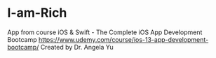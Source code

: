 # I-am-Rich
App from course iOS & Swift - The Complete iOS App Development Bootcamp https://www.udemy.com/course/ios-13-app-development-bootcamp/ Created by Dr. Angela Yu 
